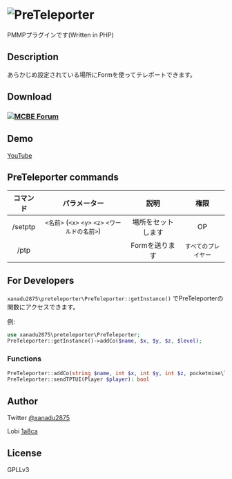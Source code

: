 # ![PreTeleporter](https://raw.githubusercontent.com/wiki/Xanadu2875/PreTeleporter/images/logo.png)
PMMPプラグインです(Written in PHP)

## Description

あらかじめ設定されている場所にFormを使ってテレポートできます。


## Download

### [![MCBE Forum](https://forum.mcbe.jp/styles/uix_dark/images/logo.png)](https://forum.mcbe.jp/threads/39/)

## Demo

[YouTube](https://youtu.be/fnsHLgtt6SQ)

## PreTeleporter commands

| コマンド | パラメーター | 説明 | 権限 |
| :-----: | :---------: | :--: | :-: |
| /setptp | `<名前>` (`<x>` `<y>` `<z>` `<ワールドの名前>`) | 場所をセットします | OP |
| /ptp | | Formを送ります | `すべてのプレイヤー` |

## For Developers

`xanadu2875\preteleporter\PreTeleporter::getInstance()` でPreTeleporterの関数にアクセスできます。

例:
```PHP
use xanadu2875\preteleporter\PreTeleporter;
PreTeleporter::getInstance()->addCo($name, $x, $y, $z, $level);
```

### Functions

```php
PreTeleporter::addCo(string $name, int $x, int $y, int $z, pocketmine\level\Level $level): bool
PreTeleporter::sendTPTUI(Player $player): bool
```

## Author

Twitter
[@xanadu2875](https://twitter.com/xanadu2875)

Lobi
[1a8ca](https://web.lobi.co/user/1a8ca6d4fdd1d87e0f26c68e18f08de6413f7d36)

## License

GPLLv3
